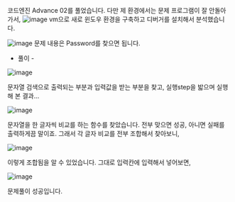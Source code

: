 코드엔진 Advance 02를 풀었습니다.
다만 제 환경에서는 문제 프로그램이 잘 안돌아가서, 
![image](https://user-images.githubusercontent.com/65721409/85939492-fceaf400-b950-11ea-9ae9-daa9a6c032fb.png)
vm으로 새로 윈도우 환경을 구축하고 디버거를 설치해서 분석했습니다.



![image](https://user-images.githubusercontent.com/65721409/85939519-2f94ec80-b951-11ea-8d86-3d7fd9f3091f.png)
문제 내용은 Password를 찾으면 됩니다.


- 풀이 -

![image](https://user-images.githubusercontent.com/65721409/85939547-6ec33d80-b951-11ea-8644-3a1fe17bd4bd.png)

문자열 검색으로 출력되는 부분과 입력값을 받는 부분을 찾고, 실행step을 밟으며 실행해 본 결과...

![image](https://user-images.githubusercontent.com/65721409/85939603-e7c29500-b951-11ea-8524-ea43feb25a0c.png)

문자열을 한 글자씩 비교를 하는 함수를 찾았습니다. 전부 맞으면 성공, 아니면 실패를 출력하게끔 말이죠.
그래서 각 글자 비교를 전부 조합해서 찾아보니,

![image](https://user-images.githubusercontent.com/65721409/85939606-f315c080-b951-11ea-93f6-aebeed3fd8aa.png)

이렇게 조합됨을 알 수 있었습니다.
그대로 입력칸에 입력해서 넣어보면,

![image](https://user-images.githubusercontent.com/65721409/85939619-0b85db00-b952-11ea-81de-80207b8fbbd4.png)

문제풀이 성공입니다.
